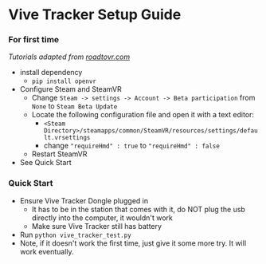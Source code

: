 # Vive Tracker Setup Guide

### For first time
*Tutorials adapted from [roadtovr.com](https://www.roadtovr.com/how-to-use-the-htc-vive-tracker-without-a-vive-headset/)*
- install dependency
    - `pip install openvr`
- Configure Steam and SteamVR
    - Change `Steam -> settings -> Account -> Beta participation` from `None` to `Steam Beta Update`
    - Locate the following configuration file and open it with a text editor: 
        - `<Steam Directory>/steamapps/common/SteamVR/resources/settings/default.vrsettings`
        - change `"requireHmd" : true` to `"requireHmd" : false`
    - Restart SteamVR
- See Quick Start
    
### Quick Start
- Ensure Vive Tracker Dongle plugged in
    - It has to be in the station that comes with it, do NOT plug the usb directly into the computer, it wouldn't work
    - Make sure Vive Tracker still has battery
- Run `python vive_tracker_test.py`
- Note, if it doesn't work the first time, just give it some more try. It will work eventually.
